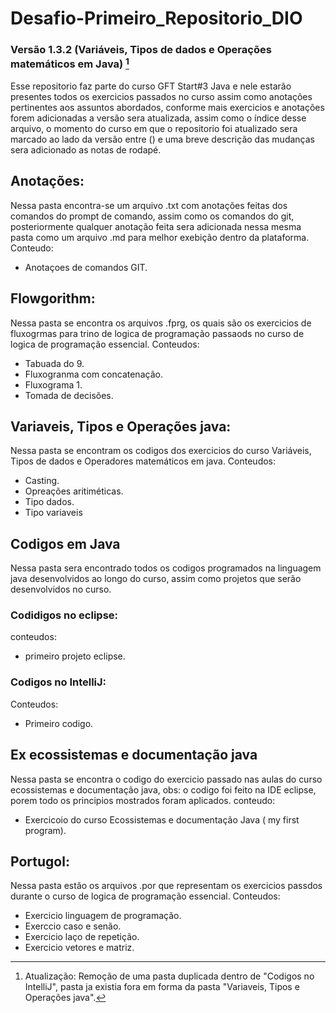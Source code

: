 # Desafio-Primeiro_Repositorio_DIO
### Versão 1.3.2 (Variáveis, Tipos de dados e Operações matemáticos em Java) [^1]

Esse repositorio faz parte do curso GFT Start#3 Java e nele estarão presentes todos os exercicios passados no curso assim como anotações pertinentes aos assuntos abordados, conforme mais exercicios e anotações forem adicionadas a versão sera atualizada, assim como o índice desse arquivo, o momento do curso em que o repositorio foi atualizado sera marcado ao lado da versão entre () e uma breve descrição das mudanças sera adicionado as notas de rodapé.

## Anotações:
Nessa pasta encontra-se um arquivo .txt com anotações feitas dos comandos do prompt de comando, assim como os comandos do git, posteriormente qualquer anotação feita sera adicionada nessa mesma pasta como um arquivo .md para melhor exebição dentro da plataforma.
Conteudo:
- Anotaçoes de comandos GIT.
  

## Flowgorithm:
Nessa pasta se encontra os arquivos .fprg, os quais são os exercicios de fluxogrmas para trino de logica de programação passaods no curso de logica de programação essencial.
Conteudos:
- Tabuada do 9.
- Fluxogranma com concatenação.
- Fluxograma 1.
- Tomada de decisões.

## Variaveis, Tipos e Operações java:
Nessa pasta se encontram os codigos dos exercicios do curso Variáveis, Tipos de dados e Operadores matemáticos em java.
Conteudos:
- Casting.
- Opreações aritiméticas.
- Tipo dados.
- Tipo variaveis

## Codigos em Java
Nessa pasta sera encontrado todos os codigos programados na linguagem java desenvolvidos ao longo do curso, assim como projetos que serão desenvolvidos no curso.
### Codidigos no eclipse:
conteudos:
- primeiro projeto eclipse.

### Codigos no IntelliJ:
Conteudos:
- Primeiro codigo.


## Ex ecossistemas e documentação java
Nessa pasta se encontra o codigo do exercicio passado nas aulas do curso ecossistemas e documentação java, obs: o codigo foi feito na IDE eclipse, porem todo os principios mostrados foram aplicados.
conteudo:
- Exercicoio do curso Ecossistemas e documentação Java ( my first program). 

## Portugol:
Nessa pasta estão os arquivos .por que representam os exercicios passdos durante o curso de logica de programação essencial.
Conteudos:
- Exercicio linguagem de programação.
- Exerccio caso e senão.
- Exercicio laço de repetição.
- Exercicio vetores e matriz.







[^1]: Atualização: Remoção de uma pasta duplicada dentro de "Codigos no IntelliJ", pasta ja existia fora em forma da pasta  "Variaveis, Tipos e Operações java".
